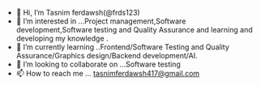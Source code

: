 - 👋 Hi, I’m Tasnim ferdawsh(@frds123)
- 👀 I’m interested in ...Project management,Software development,Software testing and Quality Assurance and learning and developing my knowledge .
- 🌱 I’m currently learning ..Frontend/Software Testing and Quality Assurance/Graphics design/Backend development/AI.
- 💞️ I’m looking to collaborate on ...Software testing
- 📫 How to reach me ...
tasnimferdawsh417@gmail.com
<!---
Frds123/Frds123 is a ✨ special ✨ repository because its `README.md` (this file) appears on your GitHub profile.
You can click the Preview link to take a look at your changes.
--->
